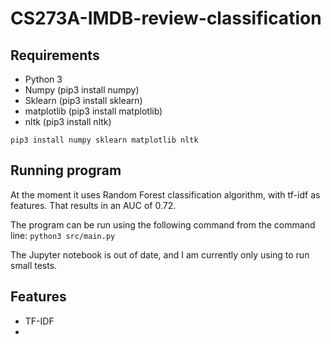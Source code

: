 # CS273A-IMDB-review-classification

## Requirements

+ Python 3
+ Numpy (pip3 install numpy)
+ Sklearn (pip3 install sklearn)
+ matplotlib (pip3 install matplotlib)
+ nltk (pip3 install nltk)

`pip3 install numpy sklearn matplotlib nltk`


## Running program

At the moment it uses Random Forest classification algorithm, with tf-idf as features.
That results in an AUC of 0.72.

The program can be run using the following command from the command line:
`python3 src/main.py`

The Jupyter notebook is out of date, and I am currently only using to run small tests.

## Features

- TF-IDF
- 